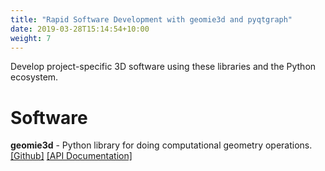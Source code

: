 ```yaml
---
title: "Rapid Software Development with geomie3d and pyqtgraph"
date: 2019-03-28T15:14:54+10:00
weight: 7
---
```


Develop project-specific 3D software using these libraries and the Python ecosystem.

# Software
**geomie3d** - Python library for doing computational geometry operations. <a href="https://github.com/chenkianwee/geomie3d" target="_blank">[Github]</a> <a href="https://chenkianwee.github.io/geomie3d" target="_blank">[API Documentation]</a>